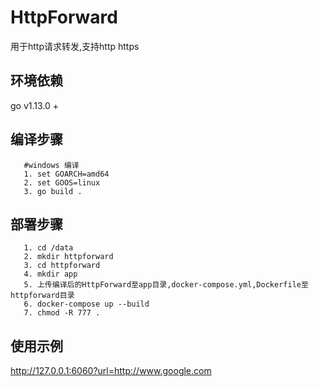 # HttpForward

用于http请求转发,支持http https

## 环境依赖

go v1.13.0 +

## 编译步骤

```shell
   #windows 编译
   1. set GOARCH=amd64
   2. set GOOS=linux
   3. go build .
```

## 部署步骤

```shell
   1. cd /data
   2. mkdir httpforward
   3. cd httpforward
   4. mkdir app
   5. 上传编译后的HttpForward至app目录,docker-compose.yml,Dockerfile至httpforward目录
   6. docker-compose up --build
   7. chmod -R 777 .
```
## 使用示例

http://127.0.0.1:6060?url=http://www.google.com

